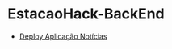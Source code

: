 # EstacaoHack-BackEnd

- [Deploy Aplicação Notícias](https://appnoticiasestacaohack.herokuapp.com/)
